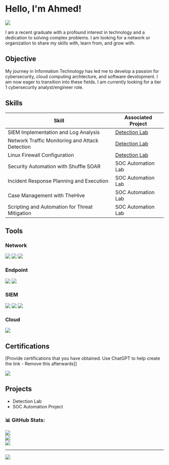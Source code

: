 # Hello, I'm Ahmed!
<a href="https://linkedin.com/in/ahuruse"><img src="https://img.shields.io/badge/-LinkedIn-0072b1?&style=for-the-badge&logo=linkedin&logoColor=white" /></a>


I am a recent graduate with a profound interest in technology and a dedication to solving complex problems. I am looking for a network or organization to share my skills with, learn from, and grow with.

## Objective

My journey in Information Technology has led me to develop a passion for cybersecurity, cloud computing archtecture, and software devolopment. I am now eager to transition into these fields. I am currently looking for a tier 1 cybersecurity analyst/engineer role.

## Skills

| Skill                                         | Associated Project         |
|-----------------------------------------------|----------------------------|
| SIEM Implementation and Log Analysis          |<a href="https://google.com">Detection Lab</a>|
| Network Traffic Monitoring and Attack Detection | <a href="https://google.com">Detection Lab</a>|
| Linux Firewall Configuration                  |  <a href="https://google.com">Detection Lab</a>|
| Security Automation with Shuffle SOAR         | SOC Automation Lab|
| Incident Response Planning and Execution      | SOC Automation Lab|
| Case Management with TheHive                  | SOC Automation Lab|
| Scripting and Automation for Threat Mitigation | SOC Automation Lab|

## Tools

### Network
<div>
    <img src="https://img.shields.io/badge/-Wireshark-1679A7?&style=for-the-badge&logo=Wireshark&logoColor=white" />
    <img src="https://img.shields.io/badge/-Suricata-EF3B2D?&style=for-the-badge&logo=Suricata&logoColor=white" />
    <img src="https://img.shields.io/badge/-Zeek-777BB4?&style=for-the-badge&logo=Zeek&logoColor=white" />
</div>

### Endpoint
<div>
    <img src="https://img.shields.io/badge/-Microsoft_Defender_for_Endpoint-00A4EF?&style=for-the-badge&logo=Microsoft&logoColor=white" />
    <img src="https://img.shields.io/badge/-Velociraptor-4B275F?&style=for-the-badge&logo=Velociraptor&logoColor=white" />
</div>

### SIEM
<div>
    <img src="https://img.shields.io/badge/-Microsoft_Sentinel-0078D4?&style=for-the-badge&logo=Microsoft&logoColor=white" />
    <img src="https://img.shields.io/badge/-Splunk-000000?&style=for-the-badge&logo=Splunk&logoColor=white" />
    <img src="https://img.shields.io/badge/-Elastic-005571?&style=for-the-badge&logo=Elastic&logoColor=white" />
</div>

### Cloud
<div>
    <img src="https://img.shields.io/badge/-Amazon_AWS-232F3E?&style=for-the-badge&logo=Amazon-AWS&logoColor=white" />
<div>

## Certifications
[Provide certifications that you have obtained. Use ChatGPT to help create the link - Remove this afterwards]]
<div>
<img src="https://img.shields.io/badge/-Security%2B-FF0000?&style=for-the-badge&logo=CompTIA&logoColor=white" />

</div>

## Projects
- Detection Lab
- SOC Automation Project

### 📊 GitHub Stats:
![](https://github-readme-stats.vercel.app/api?username=AhmedHuruse&theme=dark&hide_border=false&include_all_commits=false&count_private=false)<br/>
![](https://github-readme-streak-stats.herokuapp.com/?user=AhmedHuruse&theme=dark&hide_border=false)<br/>
![](https://github-readme-stats.vercel.app/api/top-langs/?username=AhmedHuruse&theme=dark&hide_border=false&include_all_commits=false&count_private=false&layout=compact)

---
[![](https://visitcount.itsvg.in/api?id=AhmedHuruse&icon=0&color=0)](https://visitcount.itsvg.in)

<!-- Proudly created with GPRM ( https://gprm.itsvg.in ) -->
